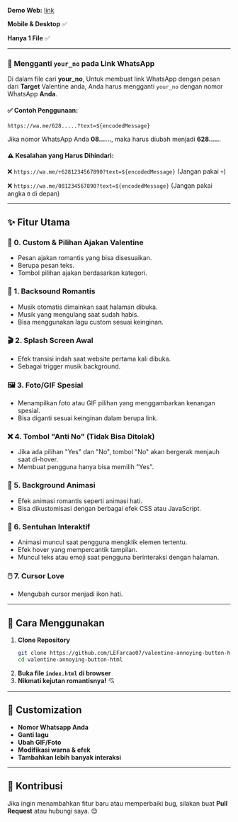 **Demo Web:** [link](https://lefarcao07.github.io/valentine-annoying-button-html/)

**Mobile & Desktop** ✅

**Hanya 1 File** ✅

---

### 📌 Mengganti `your_no` pada Link WhatsApp

Di dalam file cari **your_no**,
Untuk membuat link WhatsApp dengan pesan dari **Target** Valentine anda, Anda harus mengganti `your_no` dengan nomor WhatsApp **Anda**.

#### ✅ Contoh Penggunaan:
```html
https://wa.me/628.....?text=${encodedMessage}
```
Jika nomor WhatsApp Anda **08......**, maka harus diubah menjadi **628.....**.

#### ⚠️ Kesalahan yang Harus Dihindari:
❌ `https://wa.me/+6281234567890?text=${encodedMessage}` (Jangan pakai `+`)

❌ `https://wa.me/081234567890?text=${encodedMessage}` (Jangan pakai angka `0` di depan)

---

## ✨ Fitur Utama

### 💌 0. Custom & Pilihan Ajakan Valentine  
- Pesan ajakan romantis yang bisa disesuaikan.  
- Berupa pesan teks.
- Tombol pilihan ajakan berdasarkan kategori.  

### 🎵 1. Backsound Romantis
- Musik otomatis dimainkan saat halaman dibuka.
- Musik yang mengulang saat sudah habis.
- Bisa menggunakan lagu custom sesuai keinginan.

### 🎬 2. Splash Screen Awal
- Efek transisi indah saat website pertama kali dibuka.
- Sebagai trigger musik background.

### 🖼️ 3. Foto/GIF Spesial
- Menampilkan foto atau GIF pilihan yang menggambarkan kenangan spesial.
- Bisa diganti sesuai keinginan dalam berupa link.

### ❌ 4. Tombol "Anti No" (Tidak Bisa Ditolak)
- Jika ada pilihan "Yes" dan "No", tombol "No" akan bergerak menjauh saat di-hover.
- Membuat pengguna hanya bisa memilih "Yes".

### 🎇 5. Background Animasi
- Efek animasi romantis seperti animasi hati.
- Bisa dikustomisasi dengan berbagai efek CSS atau JavaScript.

### 💞 6. Sentuhan Interaktif
- Animasi muncul saat pengguna mengklik elemen tertentu.
- Efek hover yang mempercantik tampilan.
- Muncul teks atau emoji saat pengguna berinteraksi dengan halaman.

### 🖱️ 7. Cursor Love
- Mengubah cursor menjadi ikon hati.

---

## 🚀 Cara Menggunakan
1. **Clone Repository**
   ```sh
   git clone https://github.com/LEFarcao07/valentine-annoying-button-html.git
   cd valentine-annoying-button-html
   ```
2. **Buka file `index.html` di browser**
3. **Nikmati kejutan romantisnya!** 💘

---

## 🎁 Customization
- **Nomor Whatsapp Anda**
- **Ganti lagu**
- **Ubah GIF/Foto** 
- **Modifikasi warna & efek**
- **Tambahkan lebih banyak interaksi**

---

## 💌 Kontribusi
Jika ingin menambahkan fitur baru atau memperbaiki bug, silakan buat **Pull Request** atau hubungi saya. 😊
